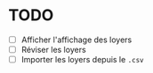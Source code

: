 # TODO
 - [ ] Afficher l'affichage des loyers
 - [ ] Réviser les loyers
 - [ ] Importer les loyers depuis le `.csv`
